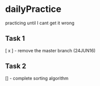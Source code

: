# dailyPractice

practicing until I cant get it wrong

## Task 1

[ x ] - remove the master branch (24JUN16)

## Task 2

[] - complete sorting algorithm
